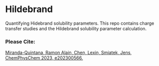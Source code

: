 # Hildebrand

Quantifying Hidebrand solubility parameters. This repo contains charge transfer studies and the Hildebrand solubility parameter calculation.

### Please Cite:

[Miranda-Quintana, Ramon Alain, Chen, Lexin, Smiatek, Jens, ChemPhysChem 2023, e202300566.](https://chemistry-europe.onlinelibrary.wiley.com/doi/10.1002/cphc.202300566)
